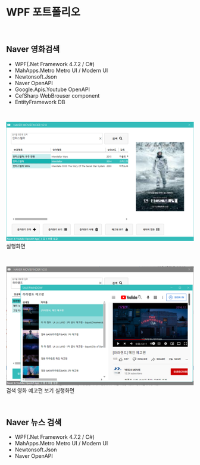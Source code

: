 # WPF 포트폴리오

<br/>

## Naver 영화검색
  - WPF(.Net Framework 4.7.2 / C#)
  - MahApps.Metro Metro UI / Modern UI
  - Newtonsoft.Json
  - Naver OpenAPI
  - Google.Apis.Youtube OpenAPI
  - CefSharp WebBrouser component
  - EntityFramework DB

<br/>

![NaverMovieFinder](https://github.com/rudfo3264/StudyWpf/blob/main/capture/interstellar.png)
실행화면

<br/>

![Youtube](https://github.com/rudfo3264/StudyWpf/blob/main/capture/KakaoTalk_20220603_160559594.png?raw=true)
검색 영화 예고편 보기 실행화면


<br/>

## Naver 뉴스 검색
  - WPF(.Net Framework 4.7.2 / C#)
  - MahApps.Metro Metro UI / Modern UI
  - Newtonsoft.Json
  - Naver OpenAPI
